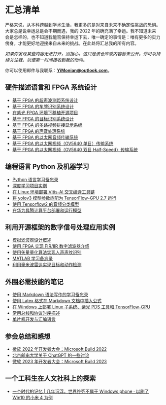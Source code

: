 # 汇总清单

严格来说，从本科跨越到学术生活，我更多的是对来自未来不确定性挑战的恐惧。大家总是说幸运总是会不期而遇，我的 2022 年的确充满了幸运。我不知道未来会是怎样的，也不知道我能否保持幸运下去，唯一确定的事情是：唯有更多的实力傍身，才能更好地迎接来自未来的挑战。在此处将汇总我的所有内容。

*如果你发现某些内容无法打开，别担心，这只是该仓库或内容暂未公开。你可以持续关注我，以便第一时间接收到我的动向。*

你可以使用邮件与我联系：**YiMonian@outlook.com**。

## 硬件描述语言和 FPGA 系统设计

  * [基于 FPGA 的超声波测距系统设计](https://github.com/MongooseOrion/UltraSonic-Design_based-on-FPGA)
  * [基于 FPGA 的车牌识别系统设计](https://github.com/MongooseOrion/FPGA-License-Plate-Recognition)
  * [在紫光 FPGA 环境下移植开源项目](https://github.com/MongooseOrion/Senses/blob/main/document/remake_for_pango.md)
  * [基于 FPGA 的目标识别系统设计](https://github.com/MongooseOrion/FPGA-Image-Recognition)
  * [基于 FPGA 的多路视频拼接显示系统](https://github.com/MongooseOrion/Multi-channel-video-splicing)
  * [基于 FPGA 的声音处理系统](https://github.com/MongooseOrion/FPGA_Audio_Noise_Gate)
  * [基于 FPGA 的以太网音频传输系统](https://github.com/MongooseOrion/FPGA_atoms/tree/master/system_project/audio_ethernet_trans)
  * [基于 FPGA 的以太网视频（OV5640 单目）传输系统](https://github.com/MongooseOrion/FPGA_atoms/tree/master/system_project/cam_ethernet_trans)
  * [基于 FPGA 的以太网视频（OV5640 双目 Half-Speed）传输系统](https://github.com/MongooseOrion/FPGA_atoms/tree/master/system_project/dual_image_capture)
  
## 编程语言 Python 及机器学习

  * [Python 语言学习备忘录](https://github.com/MongooseOrion/MyPythonLearning)
  * [深度学习项目实例](https://github.com/MongooseOrion/deep_learn)
  * [在 Linux 环境部署 Vitis-AI 交叉编译工具链](https://github.com/MongooseOrion/Senses/tree/main/develop_on_Windows#本页内容)
  * [将 yolov3 模型参数适配为 TensorFlow-GPU 2.7 运行](https://github.com/MongooseOrion/tf2-keras-yolo3)
  * [使用 Tensorflow2 的音频分类模型](https://github.com/MongooseOrion/Audio-Classification)
  * [在华为昇腾计算平台部署和运行模型](https://github.com/MongooseOrion/Senses/blob/main/document/ascend_310B4_cann.md)
  
## 利用开源框架的数字信号处理应用实例

  * [模拟滤波器设计概述](https://github.com/MongooseOrion/Senses/blob/main/document/LPF_RC.md)
  * [使用 FPGA 实现 FIR/IIR 数字滤波器介绍](https://github.com/MongooseOrion/FPGA_atoms/blob/master/document/filter_process.md)
  * [使用矢量量化算法实现人声声纹识别](https://github.com/MongooseOrion/FPGA_Audio_Noise_Gate/tree/main/Software/vqlbg)
  * [MATLAB 学习备忘录](https://github.com/MongooseOrion/Senses/blob/main/document/matlab_func.md)
  * [利用毫米波雷达实现目标和动作检测](https://github.com/MongooseOrion/mmWave_design/)

## 外围必需技能的笔记

  * [使用 Markdown 语法写作的学习备忘录](https://github.com/MongooseOrion/Senses/blob/main/document/markdown_notes.md)
  * [使用 Latex 格式在 Markdown 文档中插入公式](https://github.com/MongooseOrion/Senses/blob/main/document/latex_formula.md)
  * [在 Windows 上部署 Linux 子系统、紫光 PDS 工具和 TensorFlow-GPU](https://github.com/MongooseOrion/Senses/tree/main/develop_on_Windows)
  * [常用总线和协议时序描述](https://github.com/MongooseOrion/FPGA_atoms/blob/master/README.md#技术文档目录)
  * [单片机开发与汇编语言](https://github.com/MongooseOrion/Senses/tree/main/MCU_development)

## 参会总结和感想

  * [微软 2022 年开发者大会：Microsoft Build 2022](https://github.com/MongooseOrion/Senses/blob/main/conference/Build_2022.md)
  * [北京邮电大学关于 ChatGPT 的一些讨论](https://github.com/MongooseOrion/Senses/blob/main/conference/ChatGPT_BUPT.md)
  * [微软 2023 年开发者大会：Microsoft Build 2023](https://github.com/MongooseOrion/Senses/blob/main/conference/Build_2023.md)

## 一个工科生在人文社科上的探索

  * [一个时代的记忆 | 几年沉浮，世界终究不属于 Windows phone · 以刷了 Win10 的小米 4 为例](https://www.coolapk.com/feed/16097298?shareKey=YTkwODMyNTM3MTRiNjM1NTFkNDU~&shareUid=777487&shareFrom=com.coolapk.market_9.1.1)
